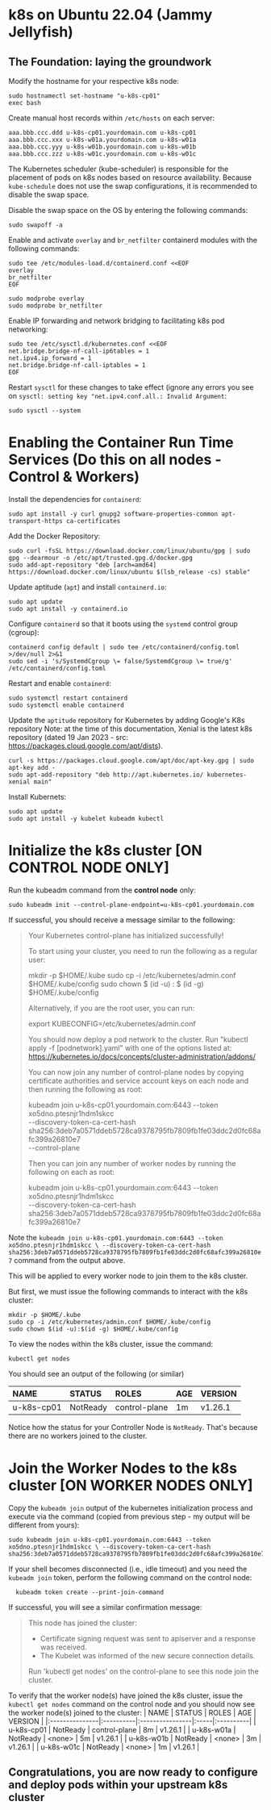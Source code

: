 # k8s on Ubuntu 22.04 (Jammy Jellyfish)

## The Foundation: laying the groundwork

Modify the hostname for your respective k8s node:
```
sudo hostnamectl set-hostname "u-k8s-cp01"
exec bash
```

Create manual host records within `/etc/hosts` on each server:
```
aaa.bbb.ccc.ddd u-k8s-cp01.yourdomain.com u-k8s-cp01
aaa.bbb.ccc.xxx u-k8s-w01a.yourdomain.com u-k8s-w01a
aaa.bbb.ccc.yyy u-k8s-w01b.yourdomain.com u-k8s-w01b
aaa.bbb.ccc.zzz u-k8s-w01c.yourdomain.com u-k8s-w01c
```

The Kubernetes scheduler (kube-scheduler) is responsible for the placement of pods on k8s nodes based on resource availability. Because `kube-schedule` does not use the swap configurations, it is recommended to disable the swap space.

Disable the swap space on the OS by entering the following commands:
```
sudo swapoff -a
```
Enable and activate `overlay` and `br_netfilter` containerd modules with the following commands:
```
sudo tee /etc/modules-load.d/containerd.conf <<EOF
overlay
br_netfilter
EOF

sudo modprobe overlay
sudo modprobe br_netfilter
```
Enable IP forwarding and network bridging to facilitating k8s pod networking:
```
sudo tee /etc/sysctl.d/kubernetes.conf <<EOF
net.bridge.bridge-nf-call-ip6tables = 1
net.ipv4.ip_forward = 1
net.bridge.bridge-nf-call-iptables = 1
EOF 
```
Restart `sysctl` for these changes to take effect (ignore any errors you see on `sysctl: setting key "net.ipv4.conf.all.: Invalid Argument`:
```
sudo sysctl --system
```
# Enabling the Container Run Time Services (Do this on all nodes - Control & Workers)
Install the dependencies for `containerd`:
```
sudo apt install -y curl gnupg2 software-properties-common apt-transport-https ca-certificates
```
Add the Docker Repository:
```
sudo curl -fsSL https://download.docker.com/linux/ubuntu/gpg | sudo gpg --dearmour -o /etc/apt/trusted.gpg.d/docker.gpg
sudo add-apt-repository "deb [arch=amd64] https://download.docker.com/linux/ubuntu $(lsb_release -cs) stable"
```
Update aptitude (`apt`) and install `containerd.io`:
```
sudo apt update
sudo apt install -y containerd.io
```
Configure `containerd` so that it boots using the `systemd` control group (cgroup):
```
containerd config default | sudo tee /etc/containerd/config.toml >/dev/null 2>&1
sudo sed -i 's/SystemdCgroup \= false/SystemdCgroup \= true/g' /etc/containerd/config.toml
```
Restart and enable `containerd`:
```
sudo systemctl restart containerd
sudo systemctl enable containerd
```
Update the `aptitude` repository for Kubernetes by adding Google's K8s repository
Note: at the time of this documentation, Xenial is the latest k8s repository (dated 19 Jan 2023 - src: https://packages.cloud.google.com/apt/dists). 
```
curl -s https://packages.cloud.google.com/apt/doc/apt-key.gpg | sudo apt-key add -
sudo apt-add-repository "deb http://apt.kubernetes.io/ kubernetes-xenial main"
```
Install Kubernets:
```
sudo apt update
sudo apt install -y kubelet kubeadm kubectl
```
# Initialize the k8s cluster [ON CONTROL NODE ONLY]

Run the kubeadm command from the **control node** only:
```
sudo kubeadm init --control-plane-endpoint=u-k8s-cp01.yourdomain.com
```
If successful, you should receive a message similar to the following:

>Your Kubernetes control-plane has initialized successfully!
>
>To start using your cluster, you need to run the following as a regular user:
>
>  mkdir -p $HOME/.kube
>  sudo cp -i /etc/kubernetes/admin.conf $HOME/.kube/config
>  sudo chown $ (id -u) : $ (id -g) $HOME/.kube/config
>
>Alternatively, if you are the root user, you can run:
>
>  export KUBECONFIG=/etc/kubernetes/admin.conf
>
>You should now deploy a pod network to the cluster.
>Run "kubectl apply -f [podnetwork].yaml" with one of the options listed at:
>  https://kubernetes.io/docs/concepts/cluster-administration/addons/
>
>You can now join any number of control-plane nodes by copying certificate authorities
>and service account keys on each node and then running the following as root:
>
>  kubeadm join u-k8s-cp01.yourdomain.com:6443 --token xo5dno.ptesnjr1hdm1skcc \
>        --discovery-token-ca-cert-hash sha256:3deb7a0571ddeb5728ca9378795fb7809fb1fe03ddc2d0fc68afc399a26810e7 \
>        --control-plane 
>
>Then you can join any number of worker nodes by running the following on each as root:
>
>kubeadm join u-k8s-cp01.yourdomain.com:6443 --token xo5dno.ptesnjr1hdm1skcc \
>        --discovery-token-ca-cert-hash sha256:3deb7a0571ddeb5728ca9378795fb7809fb1fe03ddc2d0fc68afc399a26810e7

Note the `kubeadm join u-k8s-cp01.yourdomain.com:6443 --token xo5dno.ptesnjr1hdm1skcc \ --discovery-token-ca-cert-hash sha256:3deb7a0571ddeb5728ca9378795fb7809fb1fe03ddc2d0fc68afc399a26810e7` command from the output above.

This will be applied to every worker node to join them to the k8s cluster. 

But first, we must issue the following commands to interact with the k8s cluster:
```
mkdir -p $HOME/.kube
sudo cp -i /etc/kubernetes/admin.conf $HOME/.kube/config
sudo chown $(id -u):$(id -g) $HOME/.kube/config
```
To view the nodes within the k8s cluster, issue the command:
```
kubectl get nodes
```
You should see an output of the following (or similar)

| NAME           |  STATUS   |  ROLES          |  AGE |  VERSION  |
|:---------------|:----------|:----------------|:-----|:----------|
| u-k8s-cp01     |  NotReady |  control-plane  |  1m  |  v1.26.1  |

Notice how the status for your Controller Node is `NotReady`. That's because there are no workers joined to the cluster.

# Join the Worker Nodes to the k8s cluster [ON WORKER NODES ONLY]
Copy the `kubeadm join` output of the kubernetes initialization process and execute via the command (copied from previous step - my output will be different from yours):
```
sudo kubeadm join u-k8s-cp01.yourdomain.com:6443 --token xo5dno.ptesnjr1hdm1skcc \ --discovery-token-ca-cert-hash sha256:3deb7a0571ddeb5728ca9378795fb7809fb1fe03ddc2d0fc68afc399a26810e7
```

  If your shell becomes disconnected (i.e., idle timeout) and you need the `kubeadm join` token, perform the following command on the control node:
```
  kubeadm token create --print-join-command
```
If successful, you will see a similar confirmation message:
>This node has joined the cluster:
>* Certificate signing request was sent to apiserver and a response was received.
>* The Kubelet was informed of the new secure connection details.
>
>Run 'kubectl get nodes' on the control-plane to see this node join the cluster.

To verify that the worker node(s) have joined the k8s cluster, issue the `kubectl get nodes` command on the control node and you should now see the worker node(s) joined to the cluster:
| NAME           |  STATUS   |  ROLES          |  AGE |  VERSION  |
|:---------------|:----------|:----------------|:-----|:----------|
| u-k8s-cp01     |  NotReady |  control-plane  |  8m  |  v1.26.1  |
| u-k8s-w01a     |  NotReady |  \<none\>       |  5m  |  v1.26.1  |
| u-k8s-w01b     |  NotReady |  \<none\>       |  3m  |  v1.26.1  |
| u-k8s-w01c     |  NotReady |  \<none\>       |  1m  |  v1.26.1  |

## Congratulations, you are now ready to configure and deploy pods within your upstream k8s cluster
